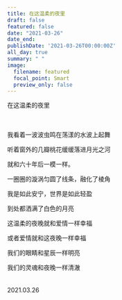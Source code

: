 ```yaml
---
title: 在这温柔的夜里
draft: false
featured: false
date: "2021-03-26"
date_end: 
publishDate: '2021-03-26T00:00:00Z'
all_day: true
summary: " "
image:
  filename: featured
  focal_point: Smart
  preview_only: false
---
```

在这温柔的夜里
<br><br><br>

我看着一波波虫鸣在荡漾的水波上起舞

听着窗外的几瓣桃花缓缓落进月光之河

就和六十年后一模一样。

一圈圈的漩涡匀圆了线条，融化了棱角

我是如此安宁，世界是如此轻盈

到处都洒满了白色的月亮

这温柔的夜晚就和爱情一样幸福

或者爱情就和这夜晚一样幸福

我们的眼睛和星辰一样明亮

我们的灵魂和夜晚一样清澈
<br><br><br>
2021.03.26